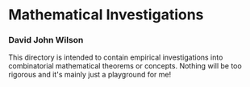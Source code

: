 # Mathematical Investigations

### David John Wilson

This directory is intended to contain empirical investigations into combinatorial mathematical theorems or concepts. Nothing will be too rigorous and it's mainly just a playground for me!